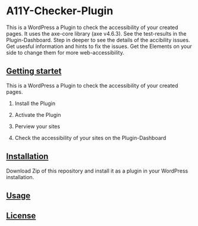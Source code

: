 # A11Y-Checker-Plugin 

This is a WordPress a Plugin to check the accessibility of your created pages. It uses the axe-core library (axe v4.6.3). See the test-results in the Plugin-Dashboard. Step in deeper to see the details of the accibility issues. Get usesful information and hints to fix the issues. Get the Elements on your side to change them for more web-accessibility.


## [Getting startet](#getting-startet)  

This is a WordPress a Plugin to check the accessibility of your created pages. 

1. Install the Plugin

2. Activate the Plugin

3. Perview your sites

4. Check the accessibility of your sites on the Plugin-Dashboard


## [Installation](#installation)

Download Zip of this repository and install it as a plugin in your WordPress installation.

## [Usage](#usage)



## [License](#license)
